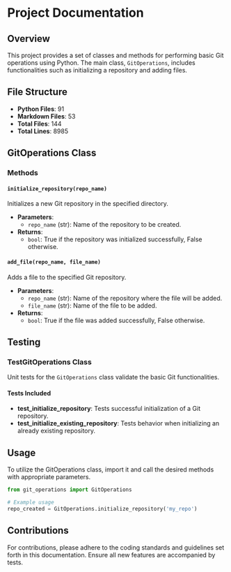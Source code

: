 # Project Documentation

## Overview

This project provides a set of classes and methods for performing basic Git operations using Python. The main class, `GitOperations`, includes functionalities such as initializing a repository and adding files.

## File Structure

- **Python Files**: 91
- **Markdown Files**: 53
- **Total Files**: 144
- **Total Lines**: 8985

## GitOperations Class

### Methods

#### `initialize_repository(repo_name)`

Initializes a new Git repository in the specified directory.

- **Parameters**: 
  - `repo_name` (str): Name of the repository to be created.
- **Returns**: 
  - `bool`: True if the repository was initialized successfully, False otherwise.

#### `add_file(repo_name, file_name)`

Adds a file to the specified Git repository.

- **Parameters**: 
  - `repo_name` (str): Name of the repository where the file will be added.
  - `file_name` (str): Name of the file to be added.
- **Returns**: 
  - `bool`: True if the file was added successfully, False otherwise.

## Testing

### TestGitOperations Class

Unit tests for the `GitOperations` class validate the basic Git functionalities.

#### Tests Included

- **test_initialize_repository**: Tests successful initialization of a Git repository.
- **test_initialize_existing_repository**: Tests behavior when initializing an already existing repository.

## Usage

To utilize the GitOperations class, import it and call the desired methods with appropriate parameters.

```python
from git_operations import GitOperations

# Example usage
repo_created = GitOperations.initialize_repository('my_repo')
```

## Contributions

For contributions, please adhere to the coding standards and guidelines set forth in this documentation. Ensure all new features are accompanied by tests.